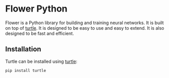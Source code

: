 # Flower Python

Flower is a Python library for building and training neural networks. It is built on top of [turtle](https://github.com/flowerlang/turtle). It is designed to be easy to use and easy to extend. It is also designed to be fast and efficient.

## Installation

Turtle can be installed using [turtle](https://github.com/flowerlang/turtle):

    pip install turtle
